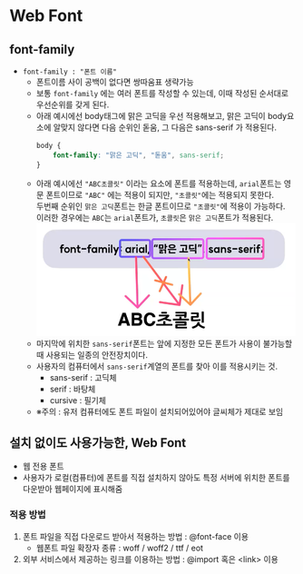 # Web Font
## font-family
- `font-family : "폰트 이름"`
    - 폰트이름 사이 공백이 없다면 쌍따움표 생략가능
    - 보통 `font-family` 에는 여러 폰트를 작성할 수 있는데, 이때 작성된 순서대로 우선순위를 갖게 된다. 
    - 아래 예시에선 body태그에 맑은 고딕을 우선 적용해보고, 맑은 고딕이 body요소에 알맞지 않다면 다음 순위인 돋움, 그 다음은 sans-serif 가 적용된다.
        ```css
        body {
            font-family: "맑은 고딕", "돋움", sans-serif;
        }
        ```
    - 아래 예시에선 `"ABC초콜릿"` 이라는 요소에 폰트를 적용하는데, `arial`폰트는 영문 폰트이므로 `"ABC"` 에는 적용이 되지만, `"초콜릿"`에는 적용되지 못한다.    
    두번째 순위인 `맑은 고딕`폰트는 한글 폰트이므로 `"초콜릿"`에 적용이 가능하다.    
    이러한 경우에는 `ABC`는 `arial`폰트가, `초콜릿`은 `맑은 고딕`폰트가 적용된다.
        <img src="../img/Font/1.png">
    - 마지막에 위치한 `sans-serif`폰트는 앞에 지정한 모든 폰트가 사용이 불가능할때 사용되는 일종의 안전장치이다.
    - 사용자의 컴퓨터에서 `sans-serif`계열의 폰트를 찾아 이를 적용시키는 것. 
        - sans-serif : 고딕체
        - serif : 바탕체
        - cursive : 필기체
    - ※주의 : 유저 컴퓨터에도 폰트 파일이 설치되어있어야 글씨체가 제대로 보임

## 설치 없이도 사용가능한, Web Font
- 웹 전용 폰트
- 사용자가 로컬(컴퓨터)에 폰트를 직접 설치하지 않아도 특정 서버에 위치한 폰트를 다운받아 웹페이지에 표시해줌
### 적용 방법
1. 폰트 파일을 직접 다운로드 받아서 적용하는 방법 : @font-face 이용
    - 웹폰트 파일 확장자 종류 : woff / woff2 / ttf / eot
2. 외부 서비스에서 제공하는 링크를 이용하는 방법 : @import 혹은 \<link> 이용



        
